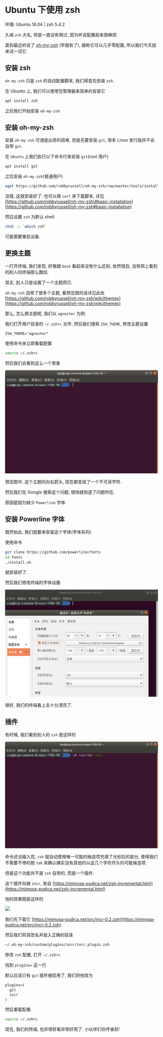 # Ubuntu 下使用 zsh

环境: Ubuntu 18.04 \| zsh 5.4.2

久闻 `zsh` 大名, 但是一直没有用过, 因为听说配置起来很麻烦.

直到最近听说了 [oh-my-zsh](https://github.com/robbyrussell/oh-my-zsh) \(早就有了\), 据称它可以几乎零配置, 所以我们今天就来试一试它.

## 安装 zsh

`oh-my-zsh` 只是 `zsh` 的自动配置脚本, 我们得首先安装 `zsh`.

在 Ubuntu 上, 我们可以使用包管理器来简单的安装它

```bash
apt install zsh
```

之后我们开始安装 `oh-my-zsh`

## 安装 oh-my-zsh

安装 `oh-my-zsh` 可谓是出奇的简单, 但是先要安装 `git`, 很多 Linux 发行版并不会自带 `git`.

在 `Ubuntu` 上我们执行以下命令行来安装 `git`\(root 用户\)

```bash
apt install git
```

之后安装 `oh-my-zsh`\(普通用户\)

```bash
wget https://github.com/robbyrussell/oh-my-zsh/raw/master/tools/install.sh -O - | zsh
```

没错, 这就安装好了. 也可以用 `curl` 来下载脚本, 详见 [https://github.com/robbyrussell/oh-my-zsh\#basic-installation](https://github.com/robbyrussell/oh-my-zsh#basic-installation)

然后设置 `zsh` 为默认 shell

```bash
chsh -s `which zsh`
```

可能需要重启设备.

## 更换主题

一打开终端, 我们发现, 好像跟 `bash` 看起来没有什么区别, 依然很丑, 没有网上看到的别人的终端那么酷炫.

其实, 别人只是设置了一个主题而已.

`oh-my-zsh` 自带了很多个主题, 看预览图的话详见此处 [https://github.com/robbyrussell/oh-my-zsh/wiki/themes](https://github.com/robbyrussell/oh-my-zsh/wiki/themes)

那么, 怎么换主题呢, 我们以 `agnoster` 为例.

我们打开用户目录的 `~/.zshrc` 文件, 然后我们搜索 `ZSH_THEME`, 修改主题设置

```text
ZSH_THEME="agnoster"
```

使用命令来立即重载配置

```bash
source ~/.zshrc
```

然后我们会看到这么一个景象

![zsh &#x5B57;&#x4F53;&#x9519;&#x8BEF;](../.gitbook/assets/image%20%2815%29.png)

预览图中, 这个主题的向右箭头, 现在都变成了一个不可读字符.

然后我们在 Google 搜索这个问题, 很快就知道了问题所在.

原因是因为缺少 `Powerline` 字体.

## 安装 Powerline 字体

既然如此, 我们就要来安装这个字体\(字体系列\)

使用命令

```bash
git clone https://github.com/powerline/fonts
cd fonts
./install.sh
```

就安装好了.

然后我们修改终端的字体设置.

![ubuntu &#x7EC8;&#x7AEF;&#x9996;&#x9009;&#x9879;](../.gitbook/assets/image%20%2832%29.png)

很好, 我们的终端看上去十分漂亮了.

## 插件

有时候, 我们看到别人的 `zsh` 是这样的

![zsh incr &#x63D2;&#x4EF6;&#x8865;&#x5168;&#x6548;&#x679C;](../.gitbook/assets/image%20%283%29.png)

命令还没输入完, `zsh` 就自动使用唯一可能的候选项充填了光标后的部分, 使得我们不需要不停的按 `tab` 来确认确实没有其他的以这几个字符开头的可能候选项.

但是这个功能并不是 `zsh` 自带的, 而是一个插件.

这个插件叫做 `incr`, 来自 [https://mimosa-pudica.net/zsh-incremental.html](https://mimosa-pudica.net/zsh-incremental.html)

他的效果图是这样的

![](https://mimosa-pudica.net/img/zsh.gif)

我们先下载它 [https://mimosa-pudica.net/src/incr-0.2.zsh](https://mimosa-pudica.net/src/incr-0.2.zsh)

然后我们将其改名并放入正确的目录

```bash
~/.oh-my-zsh/custom/plugins/incr/incr.plugin.zsh
```

修改 `zsh` 配置, 打开 `~/.zshrc`

找到 `plugins=` 这一行

默认应该只有 `git` 插件被启用了, 我们将他改为

```text
plugins=(
  git
  incr
)
```

然后重载配置.

```bash
source ~/.zshrc
```

现在, 我们的终端, 也非常好看非常好用了. 小伙伴们欢呼雀跃!

